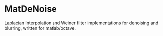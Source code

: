 # MatDeNoise

Laplacian Interpolation and Weiner filter implementations for denoising and blurring, written for matlab/octave.
